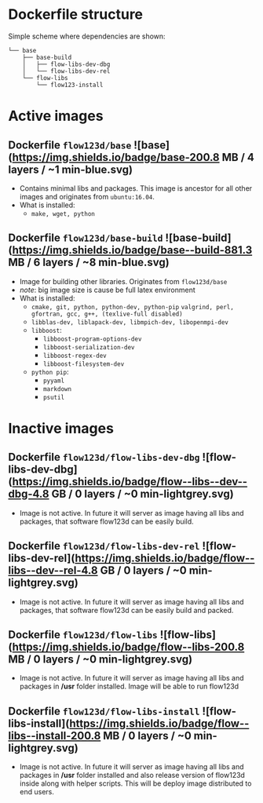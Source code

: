 # Dockerfile structure
Simple scheme where dependencies are shown:
```
└── base
    ├── base-build
    │   ├── flow-libs-dev-dbg
    │   └── flow-libs-dev-rel
    └── flow-libs
        └── flow123-install
```

# Active images
## Dockerfile  `flow123d/base` ![base](https://img.shields.io/badge/base-200.8 MB / 4 layers / ~1 min-blue.svg)
 - Contains minimal libs and packages. This image is ancestor for all other images and originates from `ubuntu:16.04`.
 - What is installed:
   - `make, wget, python`


## Dockerfile `flow123d/base-build` ![base-build](https://img.shields.io/badge/base--build-881.3 MB / 6 layers / ~8 min-blue.svg)
 - Image for building other libraries. Originates from `flow123d/base`
 - *note*: big image size is cause be full latex environment
 - What is installed:
   - `cmake, git, python, python-dev, python-pip`
     `valgrind, perl, gfortran, gcc, g++, (texlive-full disabled)`
   - `libblas-dev, liblapack-dev, libmpich-dev, libopenmpi-dev`
   - `libboost`:
     - `libboost-program-options-dev`
     - `libboost-serialization-dev`
     - `libboost-regex-dev`
     - `libboost-filesystem-dev`
   - `python pip`:
     - `pyyaml`
     - `markdown`
     - `psutil`


# Inactive images
## Dockerfile `flow123d/flow-libs-dev-dbg` ![flow-libs-dev-dbg](https://img.shields.io/badge/flow--libs--dev--dbg-4.8 GB / 0 layers / ~0 min-lightgrey.svg)
 - Image is not active. In future it will server as image having all libs and packages, that software flow123d can be easily build.


## Dockerfile `flow123d/flow-libs-dev-rel` ![flow-libs-dev-rel](https://img.shields.io/badge/flow--libs--dev--rel-4.8 GB / 0 layers / ~0 min-lightgrey.svg)
 - Image is not active. In future it will server as image having all libs and packages, that software flow123d can be easily build and packed.


## Dockerfile `flow123d/flow-libs` ![flow-libs](https://img.shields.io/badge/flow--libs-200.8 MB / 0 layers / ~0 min-lightgrey.svg)
 - Image is not active. In future it will server as image having all libs and packages in **/usr** folder installed. Image will be able to run flow123d


## Dockerfile `flow123d/flow-libs-install` ![flow-libs-install](https://img.shields.io/badge/flow--libs--install-200.8 MB / 0 layers / ~0 min-lightgrey.svg)
 - Image is not active. In future it will server as image having all libs and packages in **/usr** folder installed and also release version of flow123d inside along with helper scripts. This will be deploy image distributed to end users.
